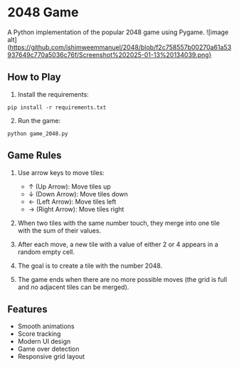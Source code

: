 # 2048 Game

A Python implementation of the popular 2048 game using Pygame.
![image alt](https://github.com/ishimweemmanuel/2048/blob/f2c758557b00270a61a53937649c770a5036c76f/Screenshot%202025-01-13%20134039.png}

## How to Play

1. Install the requirements:
```
pip install -r requirements.txt
```

2. Run the game:
```
python game_2048.py
```

## Game Rules

1. Use arrow keys to move tiles:
   - ↑ (Up Arrow): Move tiles up
   - ↓ (Down Arrow): Move tiles down
   - ← (Left Arrow): Move tiles left
   - → (Right Arrow): Move tiles right

2. When two tiles with the same number touch, they merge into one tile with the sum of their values.

3. After each move, a new tile with a value of either 2 or 4 appears in a random empty cell.

4. The goal is to create a tile with the number 2048.

5. The game ends when there are no more possible moves (the grid is full and no adjacent tiles can be merged).

## Features

- Smooth animations
- Score tracking
- Modern UI design
- Game over detection
- Responsive grid layout
